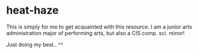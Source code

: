 # heat-haze
This is simply for me to get acquainted with this resource.
I am a junior arts administration major of performing arts,
but also a CIS comp. sci. minor!

Just doing my best.. ^^
